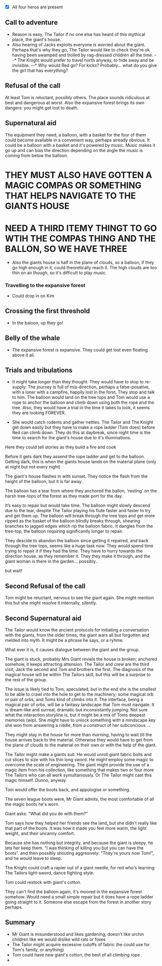 - [x] All four heros are present

## Call to adventure
- Reason is easy, The Tailor if no one else has heard of this mythical place, the giant's house.
- Also hearing of Jacks exploits everyone is worried about the giant. Perhaps that's why they go, The Tailor would like to check they're ok having been swamped and trolled by rag-dressed children all the time.
--* The Knight would prefer to travel north anyway, to hide away and be invisible.
--* Why would Red go? For kicks? Probably... what do you give the girl that has everything?

## Refusal of the call
At least Tom is reluctant, possibly others. The place sounds ridiculous at best and dangerous at worst. Also the expansive forest brings its own dangers: you might get lost to death.

## Supernatural aid
The equipment they need, a balloon, with a basket for the four of them could become available in a convenient way, perhaps already obvious. It could be a balloon with a basket and it's powered by music. Music makes it go up and can bias the direction depending on the angle the music is coming from below the balloon.

# THEY MUST ALSO HAVE GOTTEN A MAGIC COMPAS OR SOMETHING THAT HELPS NAVIGATE TO THE GIANTS HOUSE

# NEED A THIRD ITEMY THINGT TO GO WTIH THE COMPAS THING AND THE BALLON, SO WE HAVE THREE

- Also the giants house is half in the plane of clouds, so a balloon, if they go high enough in it, could theoretically reach it. The high clouds are too thin on air though, so it's difficult to play music.

### Travelling to the expansive forest
- Could drop in on Kim

## Crossing the first threshold
- In the baloon, up they go!

## Belly of the whale
- The expansive forest is expansive. They could get lost even floating above it all.

## Trials and tribulations
- It might take longer than they thought. They would have to stop to re-supply. The journey is full of mis-direction, perhaps a false-posative, with a loner with a campfire, happily lost in the forst. They stop and talk to him. The balloon would land on the tree tops and Tom would use a rope to anchor the balloon and climb down using both the rope and the tree. Also, they would have a trial in the time it takes to look, it seems they are looking FOREVER. 

- She would catch rodents and gather nettles. The Tailor and The Knight get down easily but they have to make a rope ladder (Tom does) before Red can climb down. They do this at daybreak, since night time is the time to search for the giant's house due to it's illuminations. 

Here they could tell stories as they build a fire and cook

Before it gets dark they assend the rope ladder and get to the balloon.
Getting dark, this is when the giants house lands on the material plane (only at night but not every night)

The giant's house flashes in with sunset. They notice the flash from the height of the balloon, but it is far away.

The balloon has a tear from where they anchored the ballon, 'resting' on the harsh tree-tops of the forest as they made port for the day. 

It’s easy to repair but would take time. The balloon might slowly descend due to the tear, despite The Tailor playing his flute faster and faster to try and get them up. The balloon will break through the tree tops and get more ripped as the basket of the balloon blindly breaks through, shearing branches to jagged edges which rip the balloon fabric. It dangles from the tree-top, the balloon requiring significantly longer to repair.

They descide to abandon the balloon since getting it repaired, and back through the tree tops, seems like a huge task now. They would spend time trying to repair it if they had the time. They have to hurry towards the direction house, as they remember it. They they make it through, and the giant woman is there in the garden... possibly.. 

but wait!

## Second Refusal of the call
Tom might be reluctant, nervous to see the giant again. She might mention this but she might resolve it internally, silently.

## Second Supernatural aid
The Tailor would know the ancient protocols for initiating a conversation with the giants, from the older times; the giant wars all but forgotten and melded into myth. It might be a phrase he says, or a ryhme. 

What ever it is, it causes dialogue between the giant and the group.

The giant is stuck, probably Mrs Giant reviels the house is broken; anchored somehow, it keeps attracting attension. The Tailor and crew are the third visit; Jack the second and Tom and brothers the first. The diagnosis of the magical house will be within The Tailors skill, but this will be a surprise to the rest of the group.

The issue is likely tied to Tom, speculated, but in the end she is the smallest to be able to crawl into the hole to get to the machinery; some magical orb or pair of orbs, and Toms kind of climbs into it. The interface, being a magical pair of orbs, will be a fantasy landscape that Tom must navigate. It is dream-like and surreal, dramatic but inconsistantly jumping. Not sure what the interaction storyline is, but it might be a mix of Toms deepest memories (wip). She might have to unlock something with a mindscape key she won from answering a riddle, from a construct of her subconcious
...

They might stay in the house for more than morning, having to wait till the house arrives back to the material. Otherwise they would have to get from the plane of clouds to the material on their own or with the help of the giant. 

The Tailor might make a giants suit. He would unroll giant fabric bolts and cut slices to size with his thin long sword. He might employ some magic to overcome the scale of engineering. The giant might provide the use of a magic item from his collection, like something that makes two or four more The Tailors who can all work symultaniously. Or The Tailor might cast this magic himself. Dunno, anyway

Tom would offer the boots back, and appologise or something. 

The seven league boots were, Mr Giant admits, the most comfortable of all the magic boots he's worn.

Giant asks: "What did you do with them?"

Tom says how they helped her friends see the land, but she didn't really like that part of the boots. It was how it made you feel more warm, the light weight, and their uncanny comfort.

Because she has nothing but integrity, and because the giant is sleepy, he lets her keep them. "I was thinking of killing you but you can have the boots". and then possibly shouting aggresively: "They're yours now Tom!", and he would leave to sleep.

The Knight could craft a rapier out of a giant needle, for red who's learning The Tailors light-sword, dance fighting style.

Tom could restock with giant's cotton.

They can't find the balloon again, it's moored in the expansive forest somehow. Would need a small simple repair but it does have a rope ladder going straight to it. Someone else escape from the forest in another story perhaps.

## Summary
- Mr Giant is misunderstood and likes gardening, doesn't like urchin children like we would dislike wild rats or foxes
- The Tailor might acquire excessive cutoffs of fabric (he could use for Tom's family, or anything)
- Tom could have new giant's cotton, the best of all climbing rope
- 
